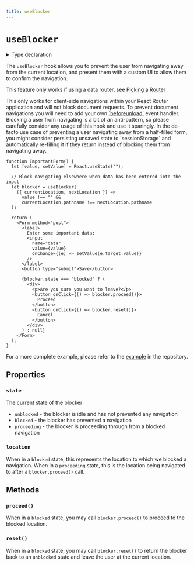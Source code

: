 ```yaml
---
title: useBlocker
---
```


# `useBlocker`

<details>
  <summary>Type declaration</summary>

```tsx
declare function useBlocker(
  shouldBlock: boolean | BlockerFunction
): Blocker;

type BlockerFunction = (args: {
  currentLocation: Location;
  nextLocation: Location;
  historyAction: HistoryAction;
}) => boolean;

type Blocker =
  | {
      state: "unblocked";
      reset: undefined;
      proceed: undefined;
      location: undefined;
    }
  | {
      state: "blocked";
      reset(): void;
      proceed(): void;
      location: Location;
    }
  | {
      state: "proceeding";
      reset: undefined;
      proceed: undefined;
      location: Location;
    };

interface Location<State = any> extends Path {
  state: State;
  key: string;
}

interface Path {
  pathname: string;
  search: string;
  hash: string;
}

enum HistoryAction {
  Pop = "POP",
  Push = "PUSH",
  Replace = "REPLACE",
}
```

</details>

The `useBlocker` hook allows you to prevent the user from navigating away from the current location, and present them with a custom UI to allow them to confirm the navigation.

<docs-warning>This feature only works if using a data router, see [Picking a Router][pickingarouter]</docs-warning>

<docs-info>
This only works for client-side navigations within your React Router application and will not block document requests. To prevent document navigations you will need to add your own <a href="https://developer.mozilla.org/en-US/docs/Web/API/Window/beforeunload_event" target="_blank">`beforeunload`</a> event handler.
</docs-info>

<docs-warning>
Blocking a user from navigating is a bit of an anti-pattern, so please carefully consider any usage of this hook and use it sparingly. In the de-facto use case of preventing a user navigating away from a half-filled form, you might consider persisting unsaved state to `sessionStorage` and automatically re-filling it if they return instead of blocking them from navigating away.
</docs-warning>

```tsx
function ImportantForm() {
  let [value, setValue] = React.useState("");

  // Block navigating elsewhere when data has been entered into the input
  let blocker = useBlocker(
    ({ currentLocation, nextLocation }) =>
      value !== "" &&
      currentLocation.pathname !== nextLocation.pathname
  );

  return (
    <Form method="post">
      <label>
        Enter some important data:
        <input
          name="data"
          value={value}
          onChange={(e) => setValue(e.target.value)}
        />
      </label>
      <button type="submit">Save</button>

      {blocker.state === "blocked" ? (
        <div>
          <p>Are you sure you want to leave?</p>
          <button onClick={() => blocker.proceed()}>
            Proceed
          </button>
          <button onClick={() => blocker.reset()}>
            Cancel
          </button>
        </div>
      ) : null}
    </Form>
  );
}
```

For a more complete example, please refer to the [example][example] in the repository.

## Properties

### `state`

The current state of the blocker

- `unblocked` - the blocker is idle and has not prevented any navigation
- `blocked` - the blocker has prevented a navigation
- `proceeding` - the blocker is proceeding through from a blocked navigation

### `location`

When in a `blocked` state, this represents the location to which we blocked a navigation. When in a `proceeding` state, this is the location being navigated to after a `blocker.proceed()` call.

## Methods

### `proceed()`

When in a `blocked` state, you may call `blocker.proceed()` to proceed to the blocked location.

### `reset()`

When in a `blocked` state, you may call `blocker.reset()` to return the blocker back to an `unblocked` state and leave the user at the current location.

[example]: https://github.com/remix-run/react-router/tree/main/examples/navigation-blocking
[pickingarouter]: ../routers/picking-a-router
